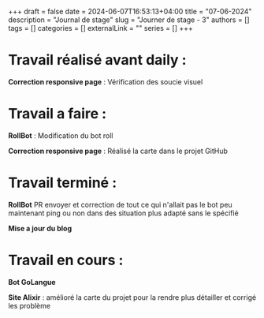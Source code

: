+++ 
draft = false
date = 2024-06-07T16:53:13+04:00
title = "07-06-2024"
description = "Journal de stage"
slug = "Journer de stage - 3"
authors = []
tags = []
categories = []
externalLink = ""
series = []
+++


# Travail réalisé avant daily :

**Correction responsive page** : Vérification des soucie visuel

# Travail a faire :

**RollBot** : Modification du bot roll

**Correction responsive page** : Réalisé la carte dans le projet GitHub

# Travail terminé :

**RollBot** PR envoyer et correction de tout ce qui n'allait pas le bot peu maintenant ping ou non dans des situation plus adapté sans le spécifié

**Mise a jour du blog**


# Travail en cours :

**Bot GoLangue** 

**Site Alixir** : amélioré la carte du projet pour la rendre plus détailler et corrigé les problème
